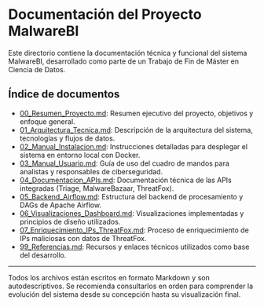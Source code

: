 # Documentación del Proyecto MalwareBI

Este directorio contiene la documentación técnica y funcional del sistema MalwareBI, desarrollado como parte de un Trabajo de Fin de Máster en Ciencia de Datos.

## Índice de documentos

- [00_Resumen_Proyecto.md](00_Resumen_Proyecto.md): Resumen ejecutivo del proyecto, objetivos y enfoque general.
- [01_Arquitectura_Tecnica.md](01_Arquitectura_Tecnica.md): Descripción de la arquitectura del sistema, tecnologías y flujos de datos.
- [02_Manual_Instalacion.md](02_Manual_Instalacion.md): Instrucciones detalladas para desplegar el sistema en entorno local con Docker.
- [03_Manual_Usuario.md](03_Manual_Usuario.md): Guía de uso del cuadro de mandos para analistas y responsables de ciberseguridad.
- [04_Documentacion_APIs.md](04_Documentacion_APIs.md): Documentación técnica de las APIs integradas (Triage, MalwareBazaar, ThreatFox).
- [05_Backend_Airflow.md](05_Backend_Airflow.md): Estructura del backend de procesamiento y DAGs de Apache Airflow.
- [06_Visualizaciones_Dashboard.md](06_Visualizaciones_Dashboard.md): Visualizaciones implementadas y principios de diseño utilizados.
- [07_Enriquecimiento_IPs_ThreatFox.md](07_Enriquecimiento_IPs_ThreatFox.md): Proceso de enriquecimiento de IPs maliciosas con datos de ThreatFox.
- [99_Referencias.md](99_Referencias.md): Recursos y enlaces técnicos utilizados como base del desarrollo.

---

Todos los archivos están escritos en formato Markdown y son autodescriptivos. Se recomienda consultarlos en orden para comprender la evolución del sistema desde su concepción hasta su visualización final.
